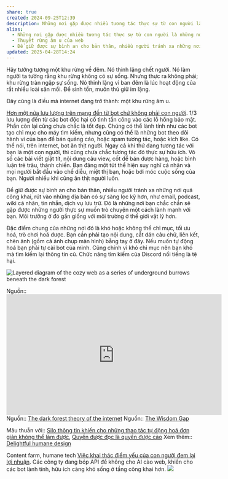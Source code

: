 ```yaml
---
share: true
created: 2024-09-25T12:39
description: Những nơi gặp được nhiều tương tác thực sự từ con người là những nơi được sàng lọc kỹ
alias:
  - Những nơi gặp được nhiều tương tác thực sự từ con người là những nơi được sàng lọc kỹ
  - Thuyết rừng âm u của web
  - Để giữ được sự bình an cho bản thân, nhiều người tránh xa những nơi quá công khai, rút vào những địa bàn có sự sàng lọc kỹ hơn
updated: 2025-04-28T14:24
---
```

Hãy tưởng tượng một khu rừng về đêm. Nó thinh lặng chết người. Nó làm người ta tưởng rằng khu rừng không có sự sống. Nhưng thực ra không phải; khu rừng tràn ngập sự sống. Nó thinh lặng vì ban đêm là lúc hoạt động của rất nhiều loài săn mồi. Để sinh tồn, muôn thú giữ im lặng. 

Đây cũng là điều mà internet đang trở thành: một khu rừng âm u.

[Hơn một nửa lưu lượng trên mạng đến từ bot chứ không phải con người](./H%C6%A1n%20m%E1%BB%99t%20n%E1%BB%ADa%20l%C6%B0u%20l%C6%B0%E1%BB%A3ng%20tr%C3%AAn%20m%E1%BA%A1ng%20%C4%91%E1%BA%BFn%20t%E1%BB%AB%20bot%20ch%E1%BB%A9%20kh%C3%B4ng%20ph%E1%BA%A3i%20con%20ng%C6%B0%E1%BB%9Di.md). 1/3 lưu lượng đến từ các bot độc hại cố tình tấn công vào các lỗ hổng bảo mật. Phần còn lại cũng chưa chắc là tốt đẹp. Chúng có thể lành tính như các bot tạo chỉ mục cho máy tìm kiếm, nhưng cũng có thể là những bot theo dõi hành vi của bạn để bán quảng cáo, hoặc spam tương tác, hoặc kích like. Có thể nói, trên internet, bot ăn thịt người. Ngay cả khi thứ đang tương tác với bạn là một con người, thì cũng chưa chắc tương tác đó thực sự hữu ích. Vô số các bài viết giật tít, nội dung câu view, cốt để bán được hàng, hoặc bình luận trẻ trâu, thánh chiến. Bạn đăng một tút thể hiện suy nghĩ cá nhân và mọi người bắt đầu vào chế diễu, miệt thị bạn, hoặc bới móc cuộc sống của bạn. Người nhiều khi cũng ăn thịt người luôn.

Để giữ được sự bình an cho bản thân, nhiều người tránh xa những nơi quá công khai, rút vào những địa bàn có sự sàng lọc kỹ hơn, như email, podcast, wiki cá nhân, tin nhắn, dịch vụ lưu trữ. Đó là những nơi bạn chắc chắn sẽ gặp được những người thực sự muốn trò chuyện một cách lành mạnh với bạn. Môi trường ở đó gần giống với môi trường ở thế giới vật lý hơn.

Đặc điểm chung của những nơi đó là khó hoặc không thể chỉ mục, tối ưu hoá, trò chơi hoá được. Bạn cần phải tạo nội dung, cắt dán câu chữ, liên kết, chèn ảnh (gồm cả ảnh chụp màn hình) bằng tay ở đây. Nếu muốn tự động hoá bạn phải tự cài bot của mình. Cũng chính vì khó chỉ mục nên bạn khó mà tìm kiếm lại thông tin cũ. Chức năng tìm kiếm của Discord nổi tiếng là tệ hại. 

![Layered diagram of the cozy web as a series of underground burrows beneath the dark forest](https://res.cloudinary.com/dg3gyk0gu/image/upload/c_scale,w_960/v1589323597/maggieappleton.com/notes/cozyweb-tw.png)

Nguồn:: <iframe width="560" height="315" src="https://www.youtube.com/embed/VXkDaDDJjoA?si=yrSiYnx047EJOWIM&t=301" title="YouTube video player" frameborder="0" allow="accelerometer; autoplay; clipboard-write; encrypted-media; gyroscope; picture-in-picture; web-share" referrerpolicy="strict-origin-when-cross-origin" allowfullscreen></iframe>
Nguồn:: [The dark forest theory of the internet](https://www.ystrickler.com/the-dark-forest-theory-of-the-internet/)
Nguồn:: [The Wisdom Gap](https://www.humanetech.com/insights/the-wisdom-gap "The Wisdom Gap - Center for Humane Technology")

Mâu thuẫn với:: [Silo thông tin khiến cho những thao tác tự động hoá đơn giản không thể làm được](../../Qu%E1%BA%A3n%20l%C3%BD%20d%E1%BB%B1%20%C3%A1n,%20ph%C3%A1t%20tri%E1%BB%83n%20s%E1%BA%A3n%20ph%E1%BA%A9m,%20x%C3%A2y%20d%E1%BB%B1ng%20t%E1%BB%95%20ch%E1%BB%A9c/H%E1%BB%87%20th%E1%BB%91ng%20th%C3%B4ng%20tin/H%C3%ACnh%20th%E1%BB%A9c%20l%C6%B0u%20tr%E1%BB%AF/Silo%20th%C3%B4ng%20tin%20khi%E1%BA%BFn%20cho%20nh%E1%BB%AFng%20thao%20t%C3%A1c%20t%E1%BB%B1%20%C4%91%E1%BB%99ng%20ho%C3%A1%20%C4%91%C6%A1n%20gi%E1%BA%A3n%20kh%C3%B4ng%20th%E1%BB%83%20l%C3%A0m%20%C4%91%C6%B0%E1%BB%A3c.md), [Quyền được đọc là quyền được cào](../T%E1%BB%B1%20tr%E1%BB%8B%20d%E1%BB%AF%20li%E1%BB%87u.%20M%C3%A3%20ngu%E1%BB%93n%20m%E1%BB%9F,%20ph%E1%BA%A7n%20m%E1%BB%81m%20t%E1%BB%B1%20do/Quy%E1%BB%81n%20%C4%91%C6%B0%E1%BB%A3c%20%C4%91%E1%BB%8Dc%20l%C3%A0%20quy%E1%BB%81n%20%C4%91%C6%B0%E1%BB%A3c%20c%C3%A0o.md)
Xem thêm:: [Delightful humane design](../../../%F0%9F%93%9CT%C3%A0i%20nguy%C3%AAn/Nhu%20c%E1%BA%A7u%20c%C3%B4ng%20ngh%E1%BB%87/Lo%E1%BA%A1i%20b%E1%BB%8F%20phi%E1%BB%81n%20nhi%E1%BB%85u,%20v%C6%B0%E1%BB%A3t%20r%C3%A0o%20c%E1%BA%A3n/Delightful%20humane%20design.md)

Content farm, humane tech
[Việc khai thác điểm yếu của con người đem lại lợi nhuận](../../Kinh%20t%E1%BA%BF.%20T%C3%A2m%20l%C3%BD%20h%E1%BB%8Dc%20qu%E1%BA%A3n%20l%C3%BD%20v%C3%A0%20lao%20%C4%91%E1%BB%99ng/Vi%E1%BB%87c%20khai%20th%C3%A1c%20%C4%91i%E1%BB%83m%20y%E1%BA%BFu%20c%E1%BB%A7a%20con%20ng%C6%B0%E1%BB%9Di%20%C4%91em%20l%E1%BA%A1i%20l%E1%BB%A3i%20nhu%E1%BA%ADn.md). Các công ty đang bóp API để không cho AI cào web, khiến cho các bot lành tính, hữu ích càng khó sống ở tầng công khai hơn.
![](https://assets-global.website-files.com/5f0e1294f002b1bb26e1f304/6273d54e9f5270706efdddef_Wisdom-Gap-Email_Human-Vulnerabilities-Technology.png) 